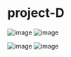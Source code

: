 # project-D
![image](https://user-images.githubusercontent.com/101933886/183391583-e59d574c-4105-4ace-b690-38fd940ffce5.png) 
![image](https://user-images.githubusercontent.com/101933886/183391647-18afeeae-705d-46d5-87c9-60ad88d096f8.png)

![image](https://user-images.githubusercontent.com/101933886/183392268-ebf866cd-a809-454e-9a35-8116a4255352.png) ![image](https://user-images.githubusercontent.com/101933886/183392297-51516f93-d78c-4678-8cbd-072629fd376f.png)


